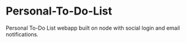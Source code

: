 # Personal-To-Do-List
Personal To-Do List webapp built on node with social login and email notifications.
